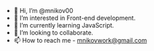 - 👋 Hi, I’m @mnikov00
- 👀 I’m interested in Front-end development.
- 🌱 I’m currently learning JavaScript.
- 💞️ I’m looking to collaborate.
- 📫 How to reach me - mnikovwork@gmail.com

<!---
mnikov00/mnikov00 is a ✨ special ✨ repository because its `README.md` (this file) appears on your GitHub profile.
You can click the Preview link to take a look at your changes.
--->
